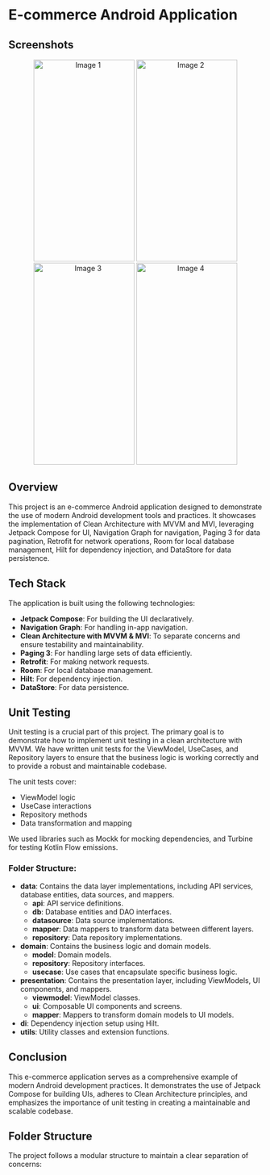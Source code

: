 # E-commerce Android Application

## Screenshots

<p align="center">
  <img src="path/to/image1.png" alt="Image 1" width="200" height="400">
  <img src="path/to/image2.png" alt="Image 2" width="200" height="400">
  <img src="path/to/image3.png" alt="Image 3" width="200" height="400">
  <img src="path/to/image4.png" alt="Image 4" width="200" height="400">
</p>


## Overview

This project is an e-commerce Android application designed to demonstrate the use of modern Android development tools and practices. It showcases the implementation of Clean Architecture with MVVM and MVI, leveraging Jetpack Compose for UI, Navigation Graph for navigation, Paging 3 for data pagination, Retrofit for network operations, Room for local database management, Hilt for dependency injection, and DataStore for data persistence.

## Tech Stack

The application is built using the following technologies:

- **Jetpack Compose**: For building the UI declaratively.
- **Navigation Graph**: For handling in-app navigation.
- **Clean Architecture with MVVM & MVI**: To separate concerns and ensure testability and maintainability.
- **Paging 3**: For handling large sets of data efficiently.
- **Retrofit**: For making network requests.
- **Room**: For local database management.
- **Hilt**: For dependency injection.
- **DataStore**: For data persistence.

## Unit Testing

Unit testing is a crucial part of this project. The primary goal is to demonstrate how to implement unit testing in a clean architecture with MVVM. We have written unit tests for the ViewModel, UseCases, and Repository layers to ensure that the business logic is working correctly and to provide a robust and maintainable codebase.

The unit tests cover:
- ViewModel logic
- UseCase interactions
- Repository methods
- Data transformation and mapping

We used libraries such as Mockk for mocking dependencies, and Turbine for testing Kotlin Flow emissions.


### Folder Structure:

- **data**: Contains the data layer implementations, including API services, database entities, data sources, and mappers.
  - **api**: API service definitions.
  - **db**: Database entities and DAO interfaces.
  - **datasource**: Data source implementations.
  - **mapper**: Data mappers to transform data between different layers.
  - **repository**: Data repository implementations.
- **domain**: Contains the business logic and domain models.
  - **model**: Domain models.
  - **repository**: Repository interfaces.
  - **usecase**: Use cases that encapsulate specific business logic.
- **presentation**: Contains the presentation layer, including ViewModels, UI components, and mappers.
  - **viewmodel**: ViewModel classes.
  - **ui**: Composable UI components and screens.
  - **mapper**: Mappers to transform domain models to UI models.
- **di**: Dependency injection setup using Hilt.
- **utils**: Utility classes and extension functions.

## Conclusion

This e-commerce application serves as a comprehensive example of modern Android development practices. It demonstrates the use of Jetpack Compose for building UIs, adheres to Clean Architecture principles, and emphasizes the importance of unit testing in creating a maintainable and scalable codebase.


## Folder Structure

The project follows a modular structure to maintain a clear separation of concerns:

